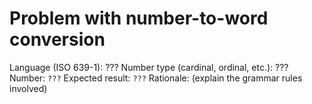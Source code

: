 # Problem with number-to-word conversion

Language (ISO 639-1): ???
Number type (cardinal, ordinal, etc.): ???
Number: `???`
Expected result: `???`
Rationale: (explain the grammar rules involved)
